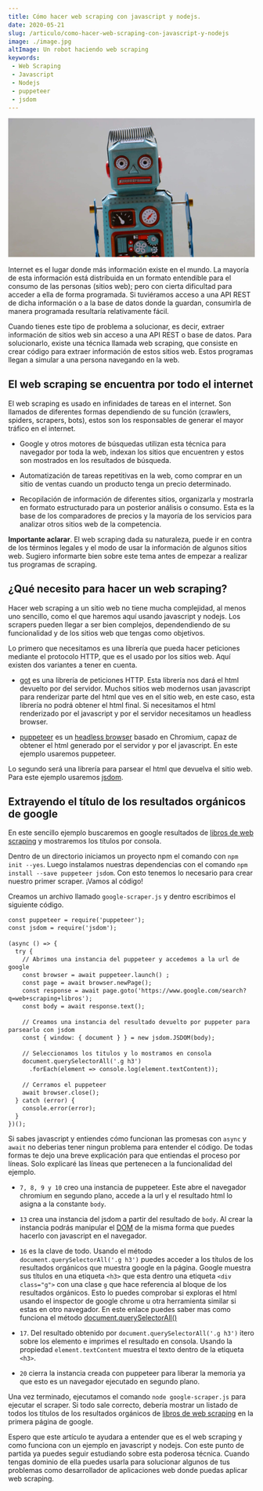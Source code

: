 ```yaml
---
title: Cómo hacer web scraping con javascript y nodejs.
date: 2020-05-21
slug: /articulo/como-hacer-web-scraping-con-javascript-y-nodejs
image: ./image.jpg
altImage: Un robot haciendo web scraping
keywords: 
 - Web Scraping
 - Javascript
 - Nodejs
 - puppeteer
 - jsdom
---
```

![Un robot haciendo web scraping](./image.jpg)

Internet es el lugar donde más información existe en el mundo. La mayoría de esta información está distribuida en un formato entendible para el consumo de las personas (sitios web); pero con cierta dificultad para acceder a ella de forma programada. Si tuviéramos acceso a una API REST de dicha información o a la base de datos donde la guardan, consumirla de manera programada resultaría relativamente fácil.

Cuando tienes este tipo de problema a solucionar, es decir, extraer información de sitios web sin acceso a una API REST o base de datos. Para solucionarlo, existe una técnica llamada web scraping, que consiste en crear código para extraer información de estos sitios web. Estos programas llegan a simular a una persona navegando en la web.

## El web scraping se encuentra por todo el internet

El web scraping es usado en infinidades de tareas en el internet. Son llamados de diferentes formas dependiendo de su función (crawlers, spiders, scrapers, bots), estos son los responsables de generar el mayor tráfico en el internet.

- Google y otros motores de búsquedas utilizan esta técnica para navegador por toda la web, indexan los sitios que encuentren y estos son mostrados en los resultados de búsqueda.

- Automatización de tareas repetitivas en la web, como comprar en un sitio de ventas cuando un producto tenga un precio determinado.

- Recopilación de información de diferentes sitios, organizarla y mostrarla en formato estructurado para un posterior análisis o consumo. Esta es la base de los comparadores de precios y la mayoría de los servicios para analizar otros sitios web de la competencia.

**Importante aclarar**. El web scraping dada su naturaleza, puede ir en contra de los términos legales y el modo de usar la información de algunos sitios web. Sugiero informarte bien sobre este tema antes de empezar a realizar tus programas de scraping.

## ¿Qué necesito para hacer un web scraping?

Hacer web scraping a un sitio web no tiene mucha complejidad, al menos uno sencillo, como el que haremos aquí usando javascript y nodejs. Los scrapers pueden llegar a ser bien complejos, dependendiendo de su funcionalidad y de los sitios web que tengas como objetivos.

Lo primero que necesitamos es una librería que pueda hacer peticiones mediante el protocolo HTTP, que es el usado por los sitios web. Aquí existen dos variantes a tener en cuenta.

- [got](https://www.npmjs.com/package/got) es una librería de peticiones HTTP. Esta librería nos dará el html devuelto por del servidor. Muchos sitios web modernos usan javascript para renderizar parte del html que ves en el sitio web, en este caso, esta librería no podrá obtener el html final. Si necesitamos el html renderizado por el javascript y por el servidor necesitamos un headless browser.

- [puppeteer](https://www.npmjs.com/package/puppeteer) es un [headless browser](https://es.wikipedia.org/wiki/Navegador_sin_interfaz_gr%C3%A1fica) basado en Chromium, capaz de obtener el html generado por el servidor y por el javascript. En este ejemplo usaremos puppeteer.

Lo segundo será una librería para parsear el html que devuelva el sitio web. Para este ejemplo usaremos [jsdom](https://www.npmjs.com/package/jsdom).

## Extrayendo el título de los resultados orgánicos de google

En este sencillo ejemplo buscaremos en google resultados de [libros de web scraping](https://www.google.com/search?q=web+scraping+libros) y mostraremos los títulos por consola.

Dentro de un directorio iniciamos un proyecto npm el comando con `npm init --yes`. Luego instalamos nuestras dependencias con el comando `npm install --save puppeteer jsdom`. Con esto tenemos lo necesario para crear nuestro primer scraper. ¡Vamos al código!

Creamos un archivo llamado `google-scraper.js` y dentro escribimos el siguiente código. 

``` javascript{numberLines: true}
const puppeteer = require('puppeteer');
const jsdom = require('jsdom');

(async () => {
  try {
    // Abrimos una instancia del puppeteer y accedemos a la url de google
    const browser = await puppeteer.launch() ;
    const page = await browser.newPage();
    const response = await page.goto('https://www.google.com/search?q=web+scraping+libros');
    const body = await response.text();

    // Creamos una instancia del resultado devuelto por puppeter para parsearlo con jsdom
    const { window: { document } } = new jsdom.JSDOM(body);

    // Seleccionamos los titulos y lo mostramos en consola
    document.querySelectorAll('.g h3')
      .forEach(element => console.log(element.textContent));

    // Cerramos el puppeteer
    await browser.close();
  } catch (error) {
    console.error(error);
  }
})();
```

Si sabes javascript y entiendes cómo funcionan las promesas con `async` y `await` no deberias tener ningun problema para entender el código. De todas formas te dejo una breve explicación para que entiendas el proceso por líneas. Solo explicaré las líneas que pertenecen a la funcionalidad del ejemplo.

- `7, 8, 9 y 10` creo una instancia de puppeteer. Este abre el navegador chromium en segundo plano, accede a la url y el resultado html lo asigna a la constante `body`.

- `13` crea una instancia del jsdom a partir del resultado de `body`. Al crear la instancia podrás manipular el [DOM](https://es.wikipedia.org/wiki/Document_Object_Model) de la misma forma que puedes hacerlo con javascript en el navegador.

- `16` es la clave de todo. Usando el método `document.querySelectorAll('.g h3')` puedes acceder a los títulos de los resultados orgánicos que muestra google en la página. Google muestra sus títulos en una etiqueta `<h3>` que esta dentro una etiqueta `<div class="g">` con una clase `g` que hace referencia al bloque de los resultados orgánicos. Esto lo puedes comprobar si exploras el html usando el inspector de google chrome u otra herramienta similar si estas en otro navegador. En este enlace puedes saber mas como funciona el método [document.querySelectorAll()](https://developer.mozilla.org/es/docs/Web/API/Document/querySelector)

- `17`. Del resultado obtenido por `document.querySelectorAll('.g h3')` itero sobre los elemento e imprimes el resultado en consola. Usando la propiedad `element.textContent` muestra el texto dentro de la etiqueta `<h3>`.

- `20` cierra la instancia creada con puppeteer para liberar la memoria ya que esto es un navegador ejecutado en segundo plano.

Una vez terminado, ejecutamos el comando `node google-scraper.js` para ejecutar el scraper. Si todo sale correcto, debería mostrar un listado de todos los títulos de los resultados orgánicos de [libros de web scraping](https://www.google.com/search?q=web+scraping+libros) en la primera página de google.

Espero que este artículo te ayudara a entender que es el web scraping y como funciona con un ejemplo en javascript y nodejs. Con este punto de partida ya puedes seguir estudiando sobre esta poderosa técnica. Cuando tengas dominio de ella puedes usarla para solucionar algunos de tus problemas como desarrollador de aplicaciones web donde puedas aplicar web scraping.